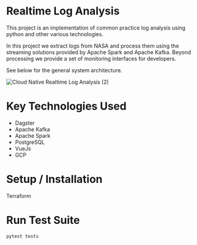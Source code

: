 # Realtime Log Analysis 


This project is an implementation of common practice log analysis using python and other various technologies. 


In this project we extract logs from NASA and process them using the streaming solutions provided by Apache Spark and Apache Kafka. 
Beyond processing we provide a set of monitoring interfaces for developers. 

See below for the general system architecture. 

![Cloud Native Realtime Log Analysis (2)](https://user-images.githubusercontent.com/91840749/153502420-f60a01ff-aff5-4329-bf06-830f462a476e.png)

# Key Technologies Used
* Dagster
* Apache Kafka 
* Apache Spark
* PostgreSQL
* VueJs
* GCP


# Setup / Installation


Terraform



# Run Test Suite

`pytest tests`




 

